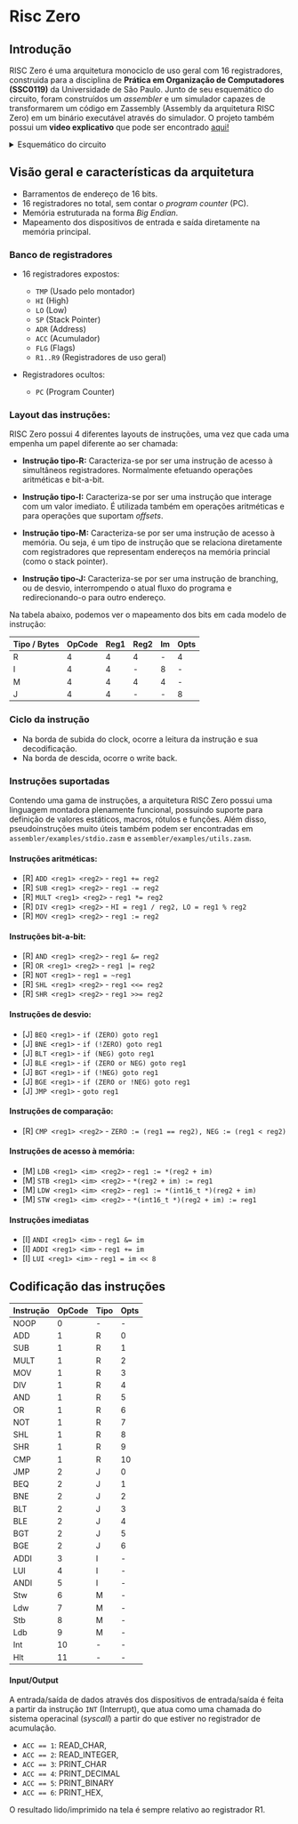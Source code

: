 # Risc Zero

## Introdução

RISC Zero é uma arquitetura monociclo de uso geral com 16 registradores, construida para a disciplina de **Prática em Organização de Computadores (SSC0119)** da Universidade de São Paulo. Junto de seu esquemático do circuito, foram construídos um _assembler_ e um simulador capazes de transformarem um código em Zassembly (Assembly da arquitetura RISC Zero) em um binário executável através do simulador. O projeto também possui um **video explicativo** que pode ser encontrado [aqui!](https://youtu.be/YXtCHWrM9L8)

<details>
  <summary>
    Esquemático do circuito
  </summary>

![Diagrama da Arquitetura](assets/architecture.png "Diagrama da Arquitetura")

</details>

## Visão geral e características da arquitetura

- Barramentos de endereço de 16 bits.
- 16 registradores no total, sem contar o _program counter_ (PC).
- Memória estruturada na forma _Big Endian_.
- Mapeamento dos dispositivos de entrada e saída diretamente na memória principal.

### Banco de registradores

- 16 registradores expostos:
    - `TMP` (Usado pelo montador)
    - `HI` (High)
    - `LO` (Low)
    - `SP` (Stack Pointer)
    - `ADR` (Address)
    - `ACC` (Acumulador)
    - `FLG` (Flags)
    - `R1..R9` (Registradores de uso geral)

- Registradores ocultos: 
    - `PC` (Program Counter)

### Layout das instruções:
RISC Zero possui 4 diferentes layouts de instruções, uma vez que cada uma empenha um papel diferente ao ser chamada:

- **Instrução tipo-R:** Caracteriza-se por ser uma instrução de acesso à simultâneos registradores. Normalmente efetuando operações aritméticas e bit-a-bit.

- **Instrução tipo-I:** Caracteriza-se por ser uma instrução que interage com um valor imediato. É utilizada também em operações aritméticas e para operações que suportam _offsets_.

- **Instrução tipo-M:** Caracteriza-se por ser uma instrução de acesso à memória. Ou seja, é um tipo de instrução que se relaciona diretamente com registradores que representam endereços na memória princial (como o stack pointer).

- **Instrução tipo-J:** Caracteriza-se por ser uma instrução de branching, ou de desvio, interrompendo o atual fluxo do programa e redirecionando-o para outro endereço.

Na tabela abaixo, podemos ver o mapeamento dos bits em cada modelo de instrução:

Tipo / Bytes | OpCode | Reg1 | Reg2 | Im | Opts
-------------|--------|------|------|----|-----
R            | 4      | 4    | 4    | -  | 4
I            | 4      | 4    | -    | 8  | -
M            | 4      | 4    | 4    | 4  | -
J            | 4      | 4    | -    | -  | 8

### Ciclo da instrução
- Na borda de subida do clock, ocorre a leitura da instrução e sua decodificação.
- Na borda de descida, ocorre o write back.

### Instruções suportadas
Contendo uma gama de instruções, a arquitetura RISC Zero possui uma linguagem montadora plenamente funcional, possuindo suporte para definição de valores estáticos, macros, rótulos e funções. Além disso, pseudoinstruções muito úteis também podem ser encontradas em ``assembler/examples/stdio.zasm`` e ``assembler/examples/utils.zasm``.

#### Instruções aritméticas:

- [R] `ADD <reg1> <reg2>` - `reg1 += reg2`
- [R] `SUB <reg1> <reg2>`  - `reg1 -= reg2`
- [R] `MULT <reg1> <reg2>` - `reg1 *= reg2`
- [R] `DIV <reg1> <reg2>` - `HI = reg1 / reg2, LO = reg1 % reg2`
- [R] `MOV <reg1> <reg2>` - `reg1 := reg2`

#### Instruções bit-a-bit:

- [R] `AND <reg1> <reg2>` - `reg1 &= reg2`
- [R] `OR <reg1> <reg2>` - `reg1 |= reg2`
- [R] `NOT <reg1>` - `reg1 = ~reg1`
- [R] `SHL <reg1> <reg2>` - `reg1 <<= reg2`
- [R] `SHR <reg1> <reg2>` - `reg1 >>= reg2`

#### Instruções de desvio:

- [J] `BEQ <reg1>` - `if (ZERO) goto reg1`
- [J] `BNE <reg1>` - `if (!ZERO) goto reg1`
- [J] `BLT <reg1>` - `if (NEG) goto reg1`
- [J] `BLE <reg1>` - `if (ZERO or NEG) goto reg1` 
- [J] `BGT <reg1>` - `if (!NEG) goto reg1`
- [J] `BGE <reg1>` - `if (ZERO or !NEG) goto reg1`
- [J] `JMP <reg1>` - `goto reg1`

#### Instruções de comparação:

- [R] `CMP <reg1> <reg2>` - `ZERO := (reg1 == reg2), NEG := (reg1 < reg2)`

#### Instruções de acesso à memória:

- [M] `LDB <reg1> <im> <reg2>` - `reg1 := *(reg2 + im)`
- [M] `STB <reg1> <im> <reg2>` - `*(reg2 + im) := reg1`
- [M] `LDW <reg1> <im> <reg2>` - `reg1 := *(int16_t *)(reg2 + im)`
- [M] `STW <reg1> <im> <reg2>` - `*(int16_t *)(reg2 + im) := reg1`

#### Instruções imediatas
- [I] `ANDI <reg1> <im>` - `reg1 &= im`
- [I] `ADDI <reg1> <im>` - `reg1 += im`
- [I] `LUI <reg1> <im>` - `reg1 = im << 8`

## Codificação das instruções

Instrução | OpCode | Tipo | Opts
----------|--------|------|-----
NOOP      | 0      | -    | -
ADD       | 1      | R    | 0
SUB       | 1      | R    | 1
MULT      | 1      | R    | 2
MOV       | 1      | R    | 3
DIV       | 1      | R    | 4
AND       | 1      | R    | 5
OR        | 1      | R    | 6
NOT       | 1      | R    | 7
SHL       | 1      | R    | 8
SHR       | 1      | R    | 9
CMP       | 1      | R    | 10
JMP       | 2      | J    | 0
BEQ       | 2      | J    | 1
BNE       | 2      | J    | 2
BLT       | 2      | J    | 3
BLE       | 2      | J    | 4
BGT       | 2      | J    | 5
BGE       | 2      | J    | 6
ADDI      | 3      | I    | -
LUI       | 4      | I    | -
ANDI      | 5      | I    | -
Stw       | 6      | M    | -
Ldw       | 7      | M    | -
Stb       | 8      | M    | -
Ldb       | 9      | M    | -
Int       | 10     | -    | -
Hlt       | 11     | -    | -


#### Input/Output

A entrada/saída de dados através dos dispositivos de entrada/saída
é feita a partir da instrução `INT` (Interrupt), que atua como uma
chamada do sistema operacinal (_syscall_) a partir do que estiver no
registrador de acumulação.

- `ACC == 1`: READ_CHAR,
- `ACC == 2`: READ_INTEGER,
- `ACC == 3`: PRINT_CHAR
- `ACC == 4`: PRINT_DECIMAL
- `ACC == 5`: PRINT_BINARY
- `ACC == 6`: PRINT_HEX,

O resultado lido/imprimido na tela é sempre relativo ao registrador
R1.




